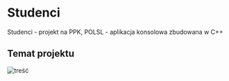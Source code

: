 # Studenci
Studenci - projekt na PPK, POLSL - aplikacja konsolowa zbudowana w C++

## Temat projektu
![treść](https://i.imgur.com/Z4inY3d.png)
